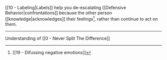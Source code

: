 [[10 - Labeling|Labels]] help you de-escalating [[Defensive Behavior|confrontations]] because the other person [[knowledge|acknowledges]] their feelings[^1], rather than continue to act on them.

---

Understanding of [[0 - Never Split The Difference]]

[^1]: [[19 - Difussing negative emotions]]
